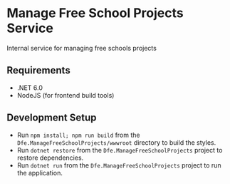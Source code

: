 # Manage Free School Projects Service
Internal service for managing free schools projects

## Requirements
- .NET 6.0
- NodeJS (for frontend build tools)

## Development Setup

- Run `npm install; npm run build` from the `Dfe.ManageFreeSchoolProjects/wwwroot` directory to build the styles.
- Run `dotnet restore` from the `Dfe.ManageFreeSchoolProjects` project to restore dependencies.
- Run `dotnet run` from the `Dfe.ManageFreeSchoolProjects` project to run the application.
